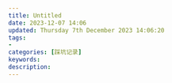```yaml
---
title: Untitled
date: 2023-12-07 14:06
updated: Thursday 7th December 2023 14:06:20
tags: 
- 
categories: [踩坑记录]
keywords:
description: 
---
```



